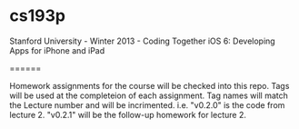 cs193p
======

Stanford University - Winter 2013 - Coding Together iOS 6: Developing Apps for iPhone and iPad

======

Homework assignments for the course will be checked into this repo.  Tags will be used at the completeion of each assignment.  Tag names will match the Lecture number and will be incrimented.  i.e. "v0.2.0" is the code from lecture 2. "v0.2.1" will be the follow-up homework for lecture 2.
